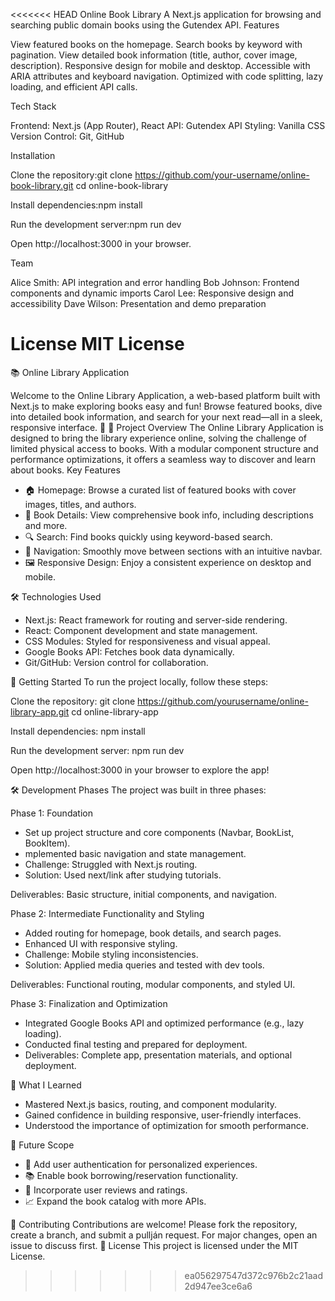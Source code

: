 <<<<<<< HEAD
Online Book Library
A Next.js application for browsing and searching public domain books using the Gutendex API.
Features

View featured books on the homepage.
Search books by keyword with pagination.
View detailed book information (title, author, cover image, description).
Responsive design for mobile and desktop.
Accessible with ARIA attributes and keyboard navigation.
Optimized with code splitting, lazy loading, and efficient API calls.

Tech Stack

Frontend: Next.js (App Router), React
API: Gutendex API
Styling: Vanilla CSS
Version Control: Git, GitHub

Installation

Clone the repository:git clone https://github.com/your-username/online-book-library.git
cd online-book-library


Install dependencies:npm install


Run the development server:npm run dev


Open http://localhost:3000 in your browser.

Team

Alice Smith: API integration and error handling
Bob Johnson: Frontend components and dynamic imports
Carol Lee: Responsive design and accessibility
Dave Wilson: Presentation and demo preparation

License
MIT License
=======
📚 Online Library Application
  
Welcome to the Online Library Application, a web-based platform built with Next.js to make exploring books easy and fun! Browse featured books, dive into detailed book information, and search for your next read—all in a sleek, responsive interface. 🚀
🎯 Project Overview
The Online Library Application is designed to bring the library experience online, solving the challenge of limited physical access to books. With a modular component structure and performance optimizations, it offers a seamless way to discover and learn about books.
Key Features

- 🏠 Homepage: Browse a curated list of featured books with cover images, titles, and authors.
- 📖 Book Details: View comprehensive book info, including descriptions and more.
- 🔍 Search: Find books quickly using keyword-based search.
- 🧭 Navigation: Smoothly move between sections with an intuitive navbar.
- 🖼️ Responsive Design: Enjoy a consistent experience on desktop and mobile.

🛠️ Technologies Used

- Next.js: React framework for routing and server-side rendering.
- React: Component development and state management.
- CSS Modules: Styled for responsiveness and visual appeal.
- Google Books API: Fetches book data dynamically.
- Git/GitHub: Version control for collaboration.

🚀 Getting Started
To run the project locally, follow these steps:

Clone the repository:
git clone https://github.com/yourusername/online-library-app.git
cd online-library-app


Install dependencies:
npm install


Run the development server:
npm run dev


Open http://localhost:3000 in your browser to explore the app!


🛠️ Development Phases
The project was built in three phases:

Phase 1: Foundation

- Set up project structure and core components (Navbar, BookList, BookItem).
- mplemented basic navigation and state management.
- Challenge: Struggled with Next.js routing.
- Solution: Used next/link after studying tutorials.


Deliverables: Basic structure, initial components, and navigation.

Phase 2: Intermediate Functionality and Styling

- Added routing for homepage, book details, and search pages.
- Enhanced UI with responsive styling.
- Challenge: Mobile styling inconsistencies.
- Solution: Applied media queries and tested with dev tools.


Deliverables: Functional routing, modular components, and styled UI.

Phase 3: Finalization and Optimization

- Integrated Google Books API and optimized performance (e.g., lazy loading).
- Conducted final testing and prepared for deployment.
- Deliverables: Complete app, presentation materials, and optional deployment.

🧠 What I Learned

- Mastered Next.js basics, routing, and component modularity.
- Gained confidence in building responsive, user-friendly interfaces.
- Understood the importance of optimization for smooth performance.

🌟 Future Scope

- 🔐 Add user authentication for personalized experiences.
- 📚 Enable book borrowing/reservation functionality.
- 💬 Incorporate user reviews and ratings.
- 📈 Expand the book catalog with more APIs.

🤝 Contributing
Contributions are welcome! Please fork the repository, create a branch, and submit a pullján request. For major changes, open an issue to discuss first.
📜 License
This project is licensed under the MIT License.

>>>>>>> ea056297547d372c976b2c21aad2d947ee3ce6a6
